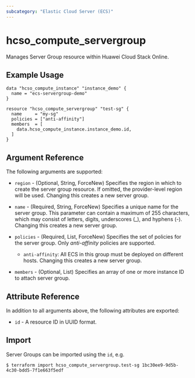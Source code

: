 ```yaml
---
subcategory: "Elastic Cloud Server (ECS)"
---
```


# hcso_compute_servergroup

Manages Server Group resource within Huawei Cloud Stack Online.

## Example Usage

```hcl
data "hcso_compute_instance" "instance_demo" {
  name = "ecs-servergroup-demo"
}

resource "hcso_compute_servergroup" "test-sg" {
  name     = "my-sg"
  policies = ["anti-affinity"]
  members  = [
    data.hcso_compute_instance.instance_demo.id,
  ]
}
```

## Argument Reference

The following arguments are supported:

* `region` - (Optional, String, ForceNew) Specifies the region in which to create the server group resource. If omitted,
  the provider-level region will be used. Changing this creates a new server group.

* `name` - (Required, String, ForceNew) Specifies a unique name for the server group. This parameter can contain a
  maximum of 255 characters, which may consist of letters, digits, underscores (_), and hyphens (-). Changing this
  creates a new server group.

* `policies` - (Required, List, ForceNew) Specifies the set of policies for the server group. Only *anti-affinity*
  policies are supported.

  + `anti-affinity`: All ECS in this group must be deployed on different hosts. Changing this creates a new server
    group.

* `members` - (Optional, List) Specifies an array of one or more instance ID to attach server group.

## Attribute Reference

In addition to all arguments above, the following attributes are exported:

* `id` - A resource ID in UUID format.

## Import

Server Groups can be imported using the `id`, e.g.

```
$ terraform import hcso_compute_servergroup.test-sg 1bc30ee9-9d5b-4c30-bdd5-7f1e663f5edf
```
